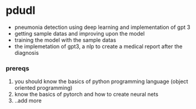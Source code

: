 # pdudl
- pneumonia detection using deep learning and implementation of gpt 3  
- getting sample datas and improving upon the model  
- training the model with the sample datas  
- the implemetation of gpt3, a nlp to create a medical report after the diagnosis

### prereqs
1. you should know the basics of python programming language (object oriented programming)
2. know the basics of pytorch and how to create neural nets
3. ..add more

